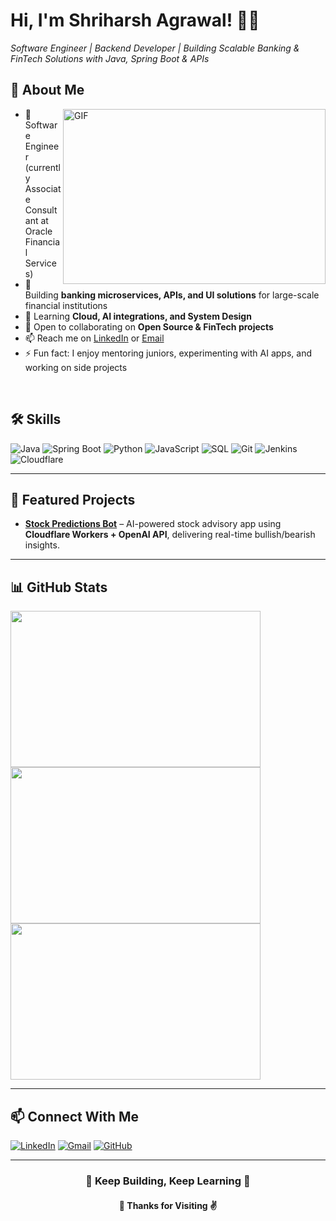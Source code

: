 # Hi, I'm Shriharsh Agrawal! 👨‍💻  

*Software Engineer | Backend Developer | Building Scalable Banking & FinTech Solutions with Java, Spring Boot & APIs*  

## 🚀 About Me  
<img align="right" alt="GIF" src="https://i.pinimg.com/originals/66/83/3e/66833e07d6fb9eb5d724e47d0c814285.gif?raw=true" width="420" height="280" />

- 💼 Software Engineer (currently Associate Consultant at Oracle Financial Services)  
- 🔭 Building **banking microservices, APIs, and UI solutions** for large-scale financial institutions  
- 🌱 Learning **Cloud, AI integrations, and System Design**  
- 👯 Open to collaborating on **Open Source & FinTech projects**  
- 📫 Reach me on [LinkedIn](https://www.linkedin.com/in/shriharsh-agrawal) or [Email](mailto:shriharshagrawal@gmail.com)  
- ⚡ Fun fact: I enjoy mentoring juniors, experimenting with AI apps, and working on side projects  

<br clear="right"/>  

## 🛠️ Skills  



![Java](https://img.shields.io/badge/Java-ED8B00?style=for-the-badge&logo=openjdk&logoColor=white)
![Spring Boot](https://img.shields.io/badge/Spring_Boot-6DB33F?style=for-the-badge&logo=springboot&logoColor=white)
![Python](https://img.shields.io/badge/Python-3776AB?style=for-the-badge&logo=python&logoColor=white)
![JavaScript](https://img.shields.io/badge/JavaScript-F7DF1E?style=for-the-badge&logo=javascript&logoColor=black)
![SQL](https://img.shields.io/badge/SQL-336791?style=for-the-badge&logo=postgresql&logoColor=white)
![Git](https://img.shields.io/badge/Git-F05032?style=for-the-badge&logo=git&logoColor=white)
![Jenkins](https://img.shields.io/badge/Jenkins-D24939?style=for-the-badge&logo=jenkins&logoColor=white)
![Cloudflare](https://img.shields.io/badge/Cloudflare-F38020?style=for-the-badge&logo=cloudflare&logoColor=white)

---

## 🚀 Featured Projects  

- [**Stock Predictions Bot**](https://github.com/shriharsh13/stock-tips-app) – AI-powered stock advisory app using **Cloudflare Workers + OpenAI API**, delivering real-time bullish/bearish insights.  

---

## 📊 GitHub Stats  

<img src="https://github-readme-stats.vercel.app/api?username=shriharsh13&show_icons=true&title_color=9933ff&icon_color=bb2acf&text_color=daf7dc&bg_color=151515" width="400" height="250" />
<img src="https://github-readme-stats.vercel.app/api/top-langs/?username=shriharsh13&hide=jupyter%20notebook&text_color=daf7dc&bg_color=151515&title_color=9933ff" width="400" height="250" />
<img src="https://github-readme-streak-stats.herokuapp.com/?user=shriharsh13&theme=tokyonight" width="400" height="250">

---

## 📫 Connect With Me  

[![LinkedIn](https://img.shields.io/badge/LinkedIn-blue?style=for-the-badge&logo=linkedin)](https://linkedin.com/in/shriharsh-agrawal)
[![Gmail](https://img.shields.io/badge/Email-D14836?style=for-the-badge&logo=gmail&logoColor=white)](mailto:shriharshagrawal@gmail.com)
[![GitHub](https://img.shields.io/badge/GitHub-000?style=for-the-badge&logo=github&logoColor=white)](https://github.com/shriharsh13)

---

<h3 align="center">🤝 Keep Building, Keep Learning 🚀</h3>  
<h4 align="center">🤗 Thanks for Visiting ✌️</h4>
